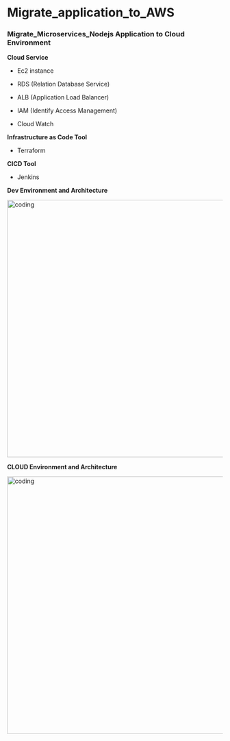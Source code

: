 # Migrate_application_to_AWS



### Migrate_Microservices_Nodejs Application to Cloud Environment


**Cloud Service**

- Ec2 instance
  
- RDS (Relation Database Service)
  
- ALB (Application Load Balancer)
  
- IAM (Identify Access Management)
  
- Cloud Watch

**Infrastructure as Code Tool**

- Terraform

**CICD Tool**

- Jenkins

**Dev Environment and Architecture** 

<img align = "center" alt = "coding" width = "600" src = "https://blogger.googleusercontent.com/img/b/R29vZ2xl/AVvXsEhaR-oiDHczwaEb3YbmvccT4dH6y5hXAI2BAOC9oxINdTWBosSZ9HiSmrQ3E4H_ZWNiIVnRvIokqCxvTzkcelz0JJGmO_IjUiX8TBQc8kSPR58YXqIgRiwHNS7LldQjfyomINi__qZLCxBgJoj_3WdLax5wVM6SuMlRW5igKt59Idza3p0haJ1mpiGMFyOa/s1257/microservice_structure.png"> 




**CLOUD Environment and Architecture**

<img align = "center" alt = "coding" width = "600" src = "https://blogger.googleusercontent.com/img/a/AVvXsEh9Y0_h4sA04pWBLDeAELQC8KmHL9jEfocWBK39l6o6y566lHxKxqr5-uLFbrAUleucpME9EciIhKKzYZxSXiusXDc_r2x70i-GJ25ePFY2qKevG0eG8XswZR2clTbIoIRbUJL8HIkhsYZ1UN1sV6xMS6VHn8FnK_iBPHYdl-JK3FFvCyW1OSurAfEpiU_k">



